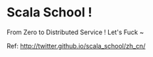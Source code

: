 # Scala School !

From Zero to Distributed Service !
Let's Fuck ~


Ref: http://twitter.github.io/scala_school/zh_cn/
